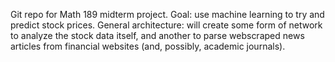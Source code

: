 Git repo for Math 189 midterm project. Goal: use machine learning to
try and predict stock prices. General architecture: will create some
form of network to analyze the stock data itself, and another to parse
webscraped news articles from financial websites (and, possibly,
academic journals).
